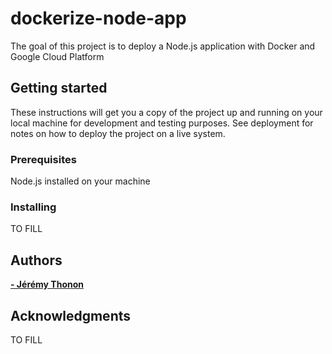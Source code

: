 # dockerize-node-app

The goal of this project is to deploy a Node.js application with Docker and Google Cloud Platform

## Getting started

These instructions will get you a copy of the project up and running on your local machine for development and testing purposes. See deployment for notes on how to deploy the project on a live system.

### Prerequisites

Node.js installed on your machine

### Installing

TO FILL

## Authors

**[- Jérémy Thonon](mailto:jeremythonon96@hotmail.com?subject=[GitHub:%20dockerized-node-app])**

## Acknowledgments

TO FILL
